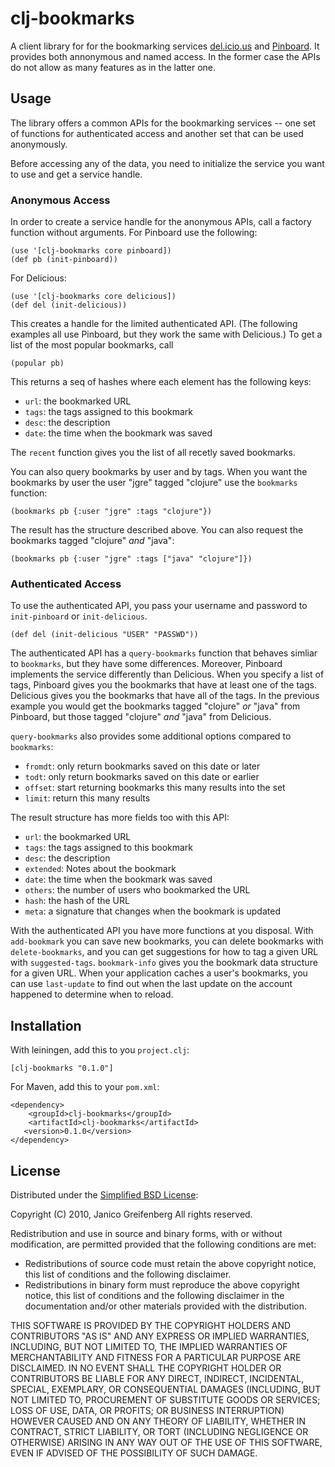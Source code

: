 # clj-bookmarks

A client library for for the bookmarking services
[del.icio.us](http://delicious.com) and
[Pinboard](http://pinboard.in). It provides both annonymous and named
access. In the former case the APIs do not allow as many features as
in the latter one.

## Usage

The library offers a common APIs for the bookmarking services -- one
set of functions for authenticated access and another set that can be
used anonymously.

Before accessing any of the data, you need to initialize the service
you want to use and get a service handle.

### Anonymous Access ###

In order to create a service handle for the anonymous APIs, call a
factory function without arguments. For Pinboard use the following:

    (use '[clj-bookmarks core pinboard])
    (def pb (init-pinboard))

For Delicious:

    (use '[clj-bookmarks core delicious])
    (def del (init-delicious))

This creates a handle for the limited authenticated API.
(The following examples all use Pinboard, but they work the same with
Delicious.)  To get a list of the most popular bookmarks, call

    (popular pb)

This returns a seq of hashes where each element has the following
keys:

* `url`: the bookmarked URL
* `tags`: the tags assigned to this bookmark
* `desc`: the description
* `date`: the time when the bookmark was saved

The `recent` function gives you the list of all recetly saved
bookmarks. 

You can also query bookmarks by user and by tags.  When you want the
bookmarks by user the user "jgre" tagged "clojure" use the `bookmarks`
function:

    (bookmarks pb {:user "jgre" :tags "clojure"})

The result has the structure described above. You can also request the
bookmarks tagged "clojure" *and* "java":

    (bookmarks pb {:user "jgre" :tags ["java" "clojure"]})
    
### Authenticated Access ###

To use the authenticated API, you pass your username and password to
`init-pinboard` or `init-delicious`.

    (def del (init-delicious "USER" "PASSWD"))

The authenticated API has a `query-bookmarks` function that behaves
simliar to `bookmarks`, but they have some differences. Moreover,
Pinboard implements the service differently than Delicious. When you
specify a list of tags, Pinboard gives you the bookmarks that have at least
one of the tags. Delicious gives you the bookmarks that have all of
the tags. In the previous example you would get the bookmarks
tagged "clojure" *or* "java" from Pinboard, but those tagged "clojure"
*and* "java" from Delicious.

`query-bookmarks` also provides some additional options compared to
`bookmarks`:

* `fromdt`: only return bookmarks saved on this date or later
* `todt`: only return bookmarks saved on this date or earlier
* `offset`: start returning bookmarks this many results into the set
* `limit`: return this many results

The result structure has more fields too with this API:

* `url`: the bookmarked URL
* `tags`: the tags assigned to this bookmark
* `desc`: the description
* `extended`: Notes about the bookmark
* `date`: the time when the bookmark was saved
* `others`: the number of users who bookmarked the URL
* `hash`: the hash of the URL
* `meta`: a signature that changes when the bookmark is updated

With the authenticated API you have more functions at you
disposal. With `add-bookmark` you can save new bookmarks, you can
delete bookmarks with `delete-bookmarks`, and you can get suggestions
for how to tag a given URL with `suggested-tags`. `bookmark-info`
gives you the bookmark data structure for a given URL. When your
application caches a user's bookmarks, you can use `last-update` to
find out when the last update on the account happened to determine
when to reload.

## Installation

With leiningen, add this to you `project.clj`:

    [clj-bookmarks "0.1.0"]

For Maven, add this to your `pom.xml`:

    <dependency>
        <groupId>clj-bookmarks</groupId>
        <artifactId>clj-bookmarks</artifactId>
       <version>0.1.0</version>
    </dependency>

## License

Distributed under the [Simplified BSD License](http://www.opensource.org/licenses/bsd-license.php):

Copyright (C) 2010, Janico Greifenberg
All rights reserved.

Redistribution and use in source and binary forms, with or without
modification, are permitted provided that the following conditions are
met:

* Redistributions of source code must retain the above copyright
notice, this list of conditions and the following disclaimer.
* Redistributions in binary form must reproduce the above copyright
notice, this list of conditions and the following disclaimer in the
documentation and/or other materials provided with the distribution.

THIS SOFTWARE IS PROVIDED BY THE COPYRIGHT HOLDERS AND CONTRIBUTORS
"AS IS" AND ANY EXPRESS OR IMPLIED WARRANTIES, INCLUDING, BUT NOT
LIMITED TO, THE IMPLIED WARRANTIES OF MERCHANTABILITY AND FITNESS FOR
A PARTICULAR PURPOSE ARE DISCLAIMED. IN NO EVENT SHALL THE COPYRIGHT
HOLDER OR CONTRIBUTORS BE LIABLE FOR ANY DIRECT, INDIRECT, INCIDENTAL,
SPECIAL, EXEMPLARY, OR CONSEQUENTIAL DAMAGES (INCLUDING, BUT NOT
LIMITED TO, PROCUREMENT OF SUBSTITUTE GOODS OR SERVICES; LOSS OF USE,
DATA, OR PROFITS; OR BUSINESS INTERRUPTION) HOWEVER CAUSED AND ON ANY
THEORY OF LIABILITY, WHETHER IN CONTRACT, STRICT LIABILITY, OR TORT
(INCLUDING NEGLIGENCE OR OTHERWISE) ARISING IN ANY WAY OUT OF THE USE
OF THIS SOFTWARE, EVEN IF ADVISED OF THE POSSIBILITY OF SUCH DAMAGE.
